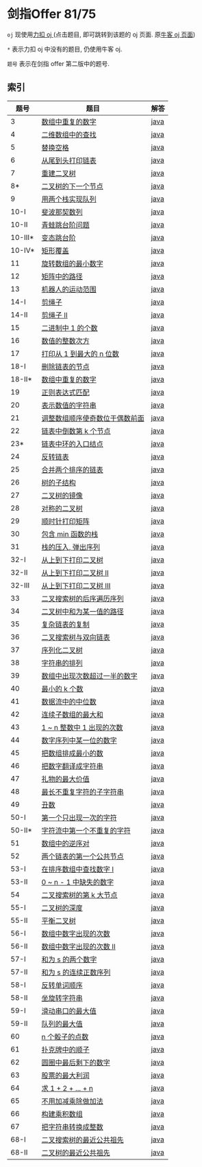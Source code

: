 # 剑指Offer 81/75

`oj` 现使用[力扣 oj ](https://leetcode-cn.com/problemset/lcof/)(点击题目, 即可跳转到该题的 oj 页面. 原[牛客 oj 页面](code/OLDREADME.md))

`*` 表示力扣 oj 中没有的题目, 仍使用牛客 oj.

`题号` 表示在剑指 offer 第二版中的题号.

## 索引

题号|题目|解答|
----- | -----  | ----- 
|3|[数组中重复的数字](https://leetcode-cn.com/problems/shu-zu-zhong-zhong-fu-de-shu-zi-lcof/)|[java](code/offer03.java)|
|4|[二维数组中的查找](https://leetcode-cn.com/problems/er-wei-shu-zu-zhong-de-cha-zhao-lcof/)|[java](code/offer04.java)|
|5|[替换空格](https://leetcode-cn.com/problems/ti-huan-kong-ge-lcof/)|[java](code/offer05.java)|
|6|[从尾到头打印链表](https://leetcode-cn.com/problems/cong-wei-dao-tou-da-yin-lian-biao-lcof/)|[java](code/offer06.java)|
|7|[重建二叉树](https://leetcode-cn.com/problems/zhong-jian-er-cha-shu-lcof/)|[java](code/offer07.java)|
|8*|[二叉树的下一个节点](https://www.nowcoder.com/practice/9023a0c988684a53960365b889ceaf5e?tpId=13&tqId=11210&tPage=3&rp=3&ru=/ta/coding-interviews&qru=/ta/coding-interviews/question-ranking)|[java](code/offer08.java)|
|9|[用两个栈实现队列](https://leetcode-cn.com/problems/yong-liang-ge-zhan-shi-xian-dui-lie-lcof/)|[java](code/offer09.java)|
|10-I|[斐波那契数列](https://leetcode-cn.com/problems/fei-bo-na-qi-shu-lie-lcof/)|[java](code/offer10.java)|
|10-II|[青蛙跳台阶问题](https://leetcode-cn.com/problems/qing-wa-tiao-tai-jie-wen-ti-lcof/)|[java](code/offer102.java)|
|10-III*|[变态跳台阶](https://www.nowcoder.com/practice/22243d016f6b47f2a6928b4313c85387?tpId=13&tqId=11162&tPage=1&rp=1&ru=/ta/coding-interviews&qru=/ta/coding-interviews/question-ranking)|[java](code/offer103.java)|
|10-IV*|[矩形覆盖](https://www.nowcoder.com/practice/72a5a919508a4251859fb2cfb987a0e6?tpId=13&tqId=11163&tPage=1&rp=1&ru=/ta/coding-interviews&qru=/ta/coding-interviews/question-ranking)|[java](code/offer104.java)|
|11|[旋转数组的最小数字](https://leetcode-cn.com/problems/xuan-zhuan-shu-zu-de-zui-xiao-shu-zi-lcof/)|[java](code/offer11.java)|
|12|[矩阵中的路径](https://leetcode-cn.com/problems/ju-zhen-zhong-de-lu-jing-lcof/)|[java](code/offer12.java)|
|13|[机器人的运动范围](https://leetcode-cn.com/problems/ji-qi-ren-de-yun-dong-fan-wei-lcof/)|[java](code/offer13.java)|
|14-I|[剪绳子](https://leetcode-cn.com/problems/jian-sheng-zi-lcof/)|[java](code/offer14.java)|
|14-II|[剪绳子 II](https://leetcode-cn.com/problems/jian-sheng-zi-ii-lcof/)|[java](code/offer142.java)|
|15|[二进制中 1 的个数](https://leetcode-cn.com/problems/er-jin-zhi-zhong-1de-ge-shu-lcof/)|[java](code/offer15.java)|
|16|[数值的整数次方](https://leetcode-cn.com/problems/shu-zhi-de-zheng-shu-ci-fang-lcof/)|[java](code/offer16.java)|
|17|[打印从 1 到最大的 n 位数](https://leetcode-cn.com/problems/da-yin-cong-1dao-zui-da-de-nwei-shu-lcof/)|[java](code/offer17.java)|
|18-I|[删除链表的节点](https://leetcode-cn.com/problems/shan-chu-lian-biao-de-jie-dian-lcof/)|[java](code/offer18.java)|
|18-II*|[数组中重复的数字](https://www.nowcoder.com/practice/fc533c45b73a41b0b44ccba763f866ef?tpId=13&tqId=11209&tPage=1&rp=1&ru=/ta/coding-interviews&qru=/ta/coding-interviews/question-ranking)|[java](code/offer182.java)|
|19|[正则表达式匹配](https://leetcode-cn.com/problems/zheng-ze-biao-da-shi-pi-pei-lcof/)|[java](code/offer19.java)|
|20|[表示数值的字符串](https://leetcode-cn.com/problems/biao-shi-shu-zhi-de-zi-fu-chuan-lcof/)|[java](code/offer20.java)|
|21|[调整数组顺序使奇数位于偶数前面](https://leetcode-cn.com/problems/diao-zheng-shu-zu-shun-xu-shi-qi-shu-wei-yu-ou-shu-qian-mian-lcof/)|[java](code/offer21.java)|
|22|[链表中倒数第 k 个节点](https://leetcode-cn.com/problems/lian-biao-zhong-dao-shu-di-kge-jie-dian-lcof/)|[java](code/offer22.java)|
|23*|[链表中环的入口结点](https://www.nowcoder.com/practice/253d2c59ec3e4bc68da16833f79a38e4?tpId=13&tqId=11208&tPage=3&rp=3&ru=/ta/coding-interviews&qru=/ta/coding-interviews/question-ranking)|[java](code/offer23.java)|
|24|[反转链表](https://leetcode-cn.com/problems/fan-zhuan-lian-biao-lcof/)|[java](code/offer24.java)|
|25|[合并两个排序的链表](https://leetcode-cn.com/problems/he-bing-liang-ge-pai-xu-de-lian-biao-lcof/)|[java](code/offer25.java)|
|26|[树的子结构](https://leetcode-cn.com/problems/shu-de-zi-jie-gou-lcof/)|[java](code/offer26.java)|
|27|[二叉树的镜像](https://leetcode-cn.com/problems/er-cha-shu-de-jing-xiang-lcof/)|[java](code/offer27.java)|
|28|[对称的二叉树](https://leetcode-cn.com/problems/dui-cheng-de-er-cha-shu-lcof/)|[java](code/offer28.java)|
|29|[顺时针打印矩阵](https://leetcode-cn.com/problems/shun-shi-zhen-da-yin-ju-zhen-lcof/)|[java](code/offer29.java)|
|30|[包含 min 函数的栈](https://leetcode-cn.com/problems/bao-han-minhan-shu-de-zhan-lcof/)|[java](code/offer30.java)|
|31|[栈的压入, 弹出序列](https://leetcode-cn.com/problems/zhan-de-ya-ru-dan-chu-xu-lie-lcof/)|[java](code/offer31.java)|
|32-I|[从上到下打印二叉树](https://leetcode-cn.com/problems/cong-shang-dao-xia-da-yin-er-cha-shu-lcof/)|[java](code/offer32.java)|
|32-II|[从上到下打印二叉树 II](https://leetcode-cn.com/problems/cong-shang-dao-xia-da-yin-er-cha-shu-ii-lcof/)|[java](code/offer322.java)|
|32-III|[从上到下打印二叉树 III](https://leetcode-cn.com/problems/cong-shang-dao-xia-da-yin-er-cha-shu-iii-lcof/)|[java](code/offer323.java)|
|33|[二叉搜索树的后序遍历序列](https://leetcode-cn.com/problems/er-cha-sou-suo-shu-de-hou-xu-bian-li-xu-lie-lcof/)|[java](code/offer33.java)|
|34|[二叉树中和为某一值的路径](https://leetcode-cn.com/problems/er-cha-shu-zhong-he-wei-mou-yi-zhi-de-lu-jing-lcof/)|[java](code/offer34.java)|
|35|[复杂链表的复制](https://leetcode-cn.com/problems/fu-za-lian-biao-de-fu-zhi-lcof/)|[java](code/offer35.java)|
|36|[二叉搜索树与双向链表](https://leetcode-cn.com/problems/er-cha-sou-suo-shu-yu-shuang-xiang-lian-biao-lcof/)|[java](code/offer36.java)|
|37|[序列化二叉树](https://leetcode-cn.com/problems/xu-lie-hua-er-cha-shu-lcof)|[java](code/offer37.java)|
|38|[字符串的排列](https://leetcode-cn.com/problems/zi-fu-chuan-de-pai-lie-lcof)|[java](code/offer38.java)|
|39|[数组中出现次数超过一半的数字](https://leetcode-cn.com/problems/shu-zu-zhong-chu-xian-ci-shu-chao-guo-yi-ban-de-shu-zi-lcof)|[java](code/offer39.java)|
|40|[最小的 k 个数](https://leetcode-cn.com/problems/zui-xiao-de-kge-shu-lcof)|[java](code/offer40.java)|
|41|[数据流中的中位数](https://leetcode-cn.com/problems/shu-ju-liu-zhong-de-zhong-wei-shu-lcof)|[java](code/offer41.java)|
|42|[连续子数组的最大和](https://leetcode-cn.com/problems/lian-xu-zi-shu-zu-de-zui-da-he-lcof)|[java](code/offer42.java)|
|43|[1 ~ n 整数中 1 出现的次数](https://leetcode-cn.com/problems/1nzheng-shu-zhong-1chu-xian-de-ci-shu-lcof)|[java](code/offer43.java)|
|44|[数字序列中某一位的数字](https://leetcode-cn.com/problems/shu-zi-xu-lie-zhong-mou-yi-wei-de-shu-zi-lcof)|[java](code/offer44.java)|
|45|[把数组排成最小的数](https://leetcode-cn.com/problems/ba-shu-zu-pai-cheng-zui-xiao-de-shu-lcof)|[java](code/offer45.java)|
|46|[把数字翻译成字符串](https://leetcode-cn.com/problems/ba-shu-zi-fan-yi-cheng-zi-fu-chuan-lcof)|[java](code/offer46.java)|
|47|[礼物的最大价值](https://leetcode-cn.com/problems/li-wu-de-zui-da-jie-zhi-lcof)|[java](code/offer47.java)|
|48|[最长不重复字符的子字符串](https://leetcode-cn.com/problems/zui-chang-bu-han-zhong-fu-zi-fu-de-zi-zi-fu-chuan-lcof)|[java](code/offer48.java)|
|49|[丑数](https://leetcode-cn.com/problems/chou-shu-lcof)|[java](code/offer49.java)|
|50-I|[第一个只出现一次的字符](https://leetcode-cn.com/problems/di-yi-ge-zhi-chu-xian-yi-ci-de-zi-fu-lcof)|[java](code/offer50.java)|
|50-II*|[字符流中第一个不重复的字符](https://www.nowcoder.com/practice/00de97733b8e4f97a3fb5c680ee10720?tpId=13&tqId=11207&tPage=3&rp=3&ru=/ta/coding-interviews&qru=/ta/coding-interviews/question-ranking)|[java](code/offer502.java)|
|51|[数组中的逆序对](https://leetcode-cn.com/problems/shu-zu-zhong-de-ni-xu-dui-lcof)|[java](code/offer51.java)|
|52|[两个链表的第一个公共节点](https://leetcode-cn.com/problems/liang-ge-lian-biao-de-di-yi-ge-gong-gong-jie-dian-lcof)|[java](code/offer52.java)|
|53-I|[在排序数组中查找数字 I](https://leetcode-cn.com/problems/zai-pai-xu-shu-zu-zhong-cha-zhao-shu-zi-lcof)|[java](code/offer53.java)|
|53-II|[0 ~ n - 1 中缺失的数字](https://leetcode-cn.com/problems/que-shi-de-shu-zi-lcof)|[java](code/offer532.java)|
|54|[二叉搜索树的第 k 大节点](https://leetcode-cn.com/problems/er-cha-sou-suo-shu-de-di-kda-jie-dian-lcof)|[java](code/offer54.java)|
|55-I|[二叉树的深度](https://leetcode-cn.com/problems/er-cha-shu-de-shen-du-lcof)|[java](code/offer55.java)|
|55-II|[平衡二叉树](https://leetcode-cn.com/problems/ping-heng-er-cha-shu-lcof)|[java](code/offer552.java)|
|56-I|[数组中数字出现的次数](https://leetcode-cn.com/problems/shu-zu-zhong-shu-zi-chu-xian-de-ci-shu-lcof)|[java](code/offer56.java)|
|56-II|[数组中数字出现的次数 II](https://leetcode-cn.com/problems/shu-zu-zhong-shu-zi-chu-xian-de-ci-shu-ii-lcof)|[java](code/offer562.java)|
|57-I|[和为 s 的两个数字](https://leetcode-cn.com/problems/he-wei-sde-liang-ge-shu-zi-lcof)|[java](code/offer57.java)|
|57-II|[和为 s 的连续正数序列](https://leetcode-cn.com/problems/he-wei-sde-lian-xu-zheng-shu-xu-lie-lcof)|[java](code/offer572.java)|
|58-I|[反转单词顺序](https://leetcode-cn.com/problems/fan-zhuan-dan-ci-shun-xu-lcof)|[java](code/offer58.java)|
|58-II|[坐旋转字符串](https://leetcode-cn.com/problems/zuo-xuan-zhuan-zi-fu-chuan-lcof)|[java](code/offer582.java)|
|59-I|[滑动串口的最大值](https://leetcode-cn.com/problems/hua-dong-chuang-kou-de-zui-da-zhi-lcof)|[java](code/offer59.java)|
|59-II|[队列的最大值](https://leetcode-cn.com/problems/dui-lie-de-zui-da-zhi-lcof)|[java](code/offer592.java)|
|60|[n 个骰子的点数](https://leetcode-cn.com/problems/nge-tou-zi-de-dian-shu-lcof)|[java](code/offer60.java)|
|61|[扑克牌中的顺子](https://leetcode-cn.com/problems/bu-ke-pai-zhong-de-shun-zi-lcof)|[java](code/offer61.java)|
|62|[圆圈中最后剩下的数字](https://leetcode-cn.com/problems/yuan-quan-zhong-zui-hou-sheng-xia-de-shu-zi-lcof)|[java](code/offer62.java)|
|63|[股票的最大利润](https://leetcode-cn.com/problems/gu-piao-de-zui-da-li-run-lcof)|[java](code/offer63.java)|
|64|[求 1 + 2 + ... + n](https://leetcode-cn.com/problems/qiu-12n-lcof)|[java](code/offer64.java)|
|65|[不用加减乘除做加法](https://leetcode-cn.com/problems/bu-yong-jia-jian-cheng-chu-zuo-jia-fa-lcof)|[java](code/offer65.java)|
|66|[构建乘积数组](https://leetcode-cn.com/problems/gou-jian-cheng-ji-shu-zu-lcof)|[java](code/offer66.java)|
|67|[把字符串转换成整数](https://leetcode-cn.com/problems/ba-zi-fu-chuan-zhuan-huan-cheng-zheng-shu-lcof)|[java](code/offer67.java)|
|68-I|[二叉搜索树的最近公共祖先](https://leetcode-cn.com/problems/er-cha-sou-suo-shu-de-zui-jin-gong-gong-zu-xian-lcof)|[java](code/offer68.java)|
|68-II|[二叉树的最近公共祖先](https://leetcode-cn.com/problems/er-cha-shu-de-zui-jin-gong-gong-zu-xian-lcof)|[java](code/offer682.java)|